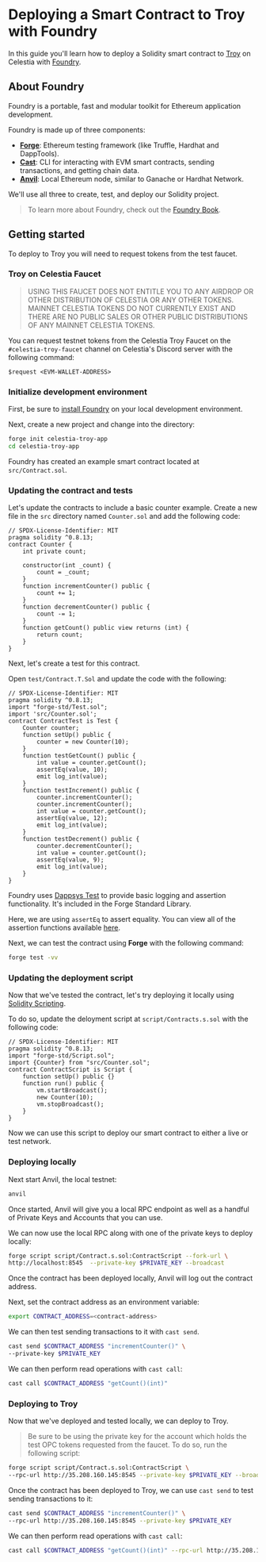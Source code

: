# Deploying a Smart Contract to Troy with Foundry

In this guide you'll learn how to deploy a Solidity smart contract to [Troy](./troy.md)
on Celestia with [Foundry](https://github.com/foundry-rs/foundry).

## About Foundry

Foundry is a portable, fast and modular toolkit for Ethereum application development.

Foundry is made up of three components:

- [__Forge__](https://github.com/foundry-rs/foundry/tree/master/forge): Ethereum
 testing framework (like Truffle, Hardhat and DappTools).
- [__Cast__](https://github.com/foundry-rs/foundry/tree/master/cast): CLI for
interacting with EVM smart contracts, sending transactions, and getting chain data.
- [__Anvil__](https://github.com/foundry-rs/foundry/tree/master/anvil): Local
Ethereum node, similar to Ganache or Hardhat Network.

We'll use all three to create, test, and deploy our Solidity project.

> To learn more about Foundry, check out the [Foundry Book](https://book.getfoundry.sh/).

## Getting started

To deploy to Troy you will need to request tokens from the test faucet.

### Troy on Celestia Faucet

> USING THIS FAUCET DOES NOT ENTITLE YOU TO ANY AIRDROP OR OTHER DISTRIBUTION OF
CELESTIA OR ANY OTHER TOKENS. MAINNET CELESTIA TOKENS DO NOT CURRENTLY EXIST
AND THERE ARE NO PUBLIC SALES OR OTHER PUBLIC DISTRIBUTIONS OF ANY MAINNET
CELESTIA TOKENS.

You can request testnet tokens from the Celestia Troy Faucet on the
`#celestia-troy-faucet` channel on Celestia's Discord server with the
following command:

```text
$request <EVM-WALLET-ADDRESS> 
```

### Initialize development environment

First, be sure to
[install Foundry](https://book.getfoundry.sh/getting-started/installation.html)
on your local development environment.

Next, create a new project and change into the directory:

```sh
forge init celestia-troy-app
cd celestia-troy-app
```

Foundry has created an example smart contract located at `src/Contract.sol`.

### Updating the contract and tests

Let's update the contracts to include a basic counter example. Create a new file
in the `src` directory named `Counter.sol` and add the following code:

```solidity
// SPDX-License-Identifier: MIT
pragma solidity ^0.8.13;
contract Counter {
    int private count;
    
    constructor(int _count) {
        count = _count;
    }
    function incrementCounter() public {
        count += 1;
    }
    function decrementCounter() public {
        count -= 1;
    }
    function getCount() public view returns (int) {
        return count;
    }
}
```

Next, let's create a test for this contract.

Open `test/Contract.T.Sol` and update the code with the following:

```solidity
// SPDX-License-Identifier: MIT
pragma solidity ^0.8.13;
import "forge-std/Test.sol";
import 'src/Counter.sol';
contract ContractTest is Test {
    Counter counter;
    function setUp() public {
        counter = new Counter(10);
    }
    function testGetCount() public {
        int value = counter.getCount();
        assertEq(value, 10);
        emit log_int(value);
    }
    function testIncrement() public {
        counter.incrementCounter();
        counter.incrementCounter();
        int value = counter.getCount();
        assertEq(value, 12);
        emit log_int(value);
    }
    function testDecrement() public {
        counter.decrementCounter();
        int value = counter.getCount();
        assertEq(value, 9);
        emit log_int(value);
    }
}
```

Foundry uses [Dappsys Test](https://book.getfoundry.sh/reference/ds-test.html) to
provide basic logging and assertion functionality. It's included in the Forge
Standard Library.

Here, we are using `assertEq` to assert equality. You can view all of the assertion
functions available
[here](https://book.getfoundry.sh/reference/ds-test.html?highlight=log_int#asserting).

Next, we can test the contract using __Forge__ with the following command:

```sh
forge test -vv
```

### Updating the deployment script

Now that we've tested the contract, let's try deploying it locally using
[Solidity Scripting](https://book.getfoundry.sh/tutorials/solidity-scripting.html).

To do so, update the deloyment script at `script/Contracts.s.sol` with the
following code:

```solidity
// SPDX-License-Identifier: MIT
pragma solidity ^0.8.13;
import "forge-std/Script.sol";
import {Counter} from "src/Counter.sol";
contract ContractScript is Script {
    function setUp() public {}
    function run() public {
        vm.startBroadcast();
        new Counter(10);
        vm.stopBroadcast();
    }
}
```

Now we can use this script to deploy our smart contract to either a live or
test network.

### Deploying locally

Next start Anvil, the local testnet:

```sh
anvil
```

Once started, Anvil will give you a local RPC endpoint as well as a handful
of Private Keys and Accounts that you can use.

We can now use the local RPC along with one of the private keys to deploy locally:

```sh
forge script script/Contract.s.sol:ContractScript --fork-url \
http://localhost:8545  --private-key $PRIVATE_KEY --broadcast
```

Once the contract has been deployed locally, Anvil will log out the contract address.

Next, set the contract address as an environment variable:

```sh
export CONTRACT_ADDRESS=<contract-address>
```

We can then test sending transactions to it with `cast send`.

```sh
cast send $CONTRACT_ADDRESS "incrementCounter()" \
--private-key $PRIVATE_KEY
```

We can then perform read operations with `cast call`:

```sh
cast call $CONTRACT_ADDRESS "getCount()(int)"
```

### Deploying to Troy

Now that we've deployed and tested locally, we can deploy to Troy.

> Be sure to be using the private key for the account which holds the test
> OPC tokens requested from the faucet.
To do so, run the following script:

```sh
forge script script/Contract.s.sol:ContractScript \
--rpc-url http://35.208.160.145:8545 --private-key $PRIVATE_KEY --broadcast
```

Once the contract has been deployed to Troy, we can use `cast send` to
test sending transactions to it:

```sh
cast send $CONTRACT_ADDRESS "incrementCounter()" \
--rpc-url http://35.208.160.145:8545 --private-key $PRIVATE_KEY 
```

We can then perform read operations with `cast call`:

```sh
cast call $CONTRACT_ADDRESS "getCount()(int)" --rpc-url http://35.208.160.145:8545
```
